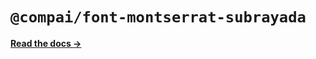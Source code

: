 # `@compai/font-montserrat-subrayada`

[**Read the docs &rarr;**](https://components.ai/docs/typefaces/montserrat-subrayada)
